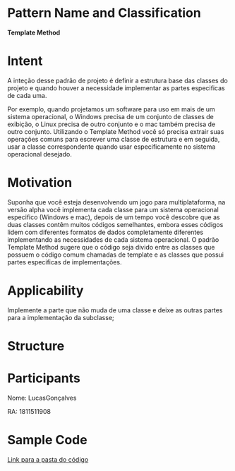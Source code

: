 # **Pattern Name and Classification**
 **Template Method**

# **Intent**

A inteção desse padrão de projeto é definir a estrutura base das classes do projeto e quando houver a necessidade implementar as partes especificas de cada uma.

Por exemplo, quando projetamos um software para uso em mais de um sistema operacional, o Windows precisa de um conjunto de classes de exibição, o Linux precisa de outro conjunto e o mac também precisa de outro conjunto. Utilizando o Template Method você só precisa extrair suas operações comuns para escrever uma classe de estrutura e em seguida, usar a classe correspondente quando usar especificamente no sistema operacional desejado.

# **Motivation**

Suponha que você esteja desenvolvendo um jogo para multiplataforma, na versão alpha você implementa cada classe para um sistema operacional especifico (Windows e mac), depois de um tempo você descobre que as duas classes contêm muitos códigos semelhantes, embora esses códigos lidem com diferentes formatos de dados completamente diferentes implementando as necessidades de cada sistema operacional.
O padrão Template Method sugere que o código seja divido entre as classes que possuem o código comum chamadas de template e as classes que possui partes especificas de implementações.

# **Applicability**

Implemente a parte que não muda de uma classe e deixe as outras partes para a implementação da subclasse;

# **Structure**



# **Participants**

Nome: LucasGonçalves

RA: 1811511908

# **Sample Code**

[Link para a pasta do código](https://github.com/LucasHOliveira/Trabalho-TemplateMethod/tree/master/ProjetoTM-C%C3%B3digo/.metadata)